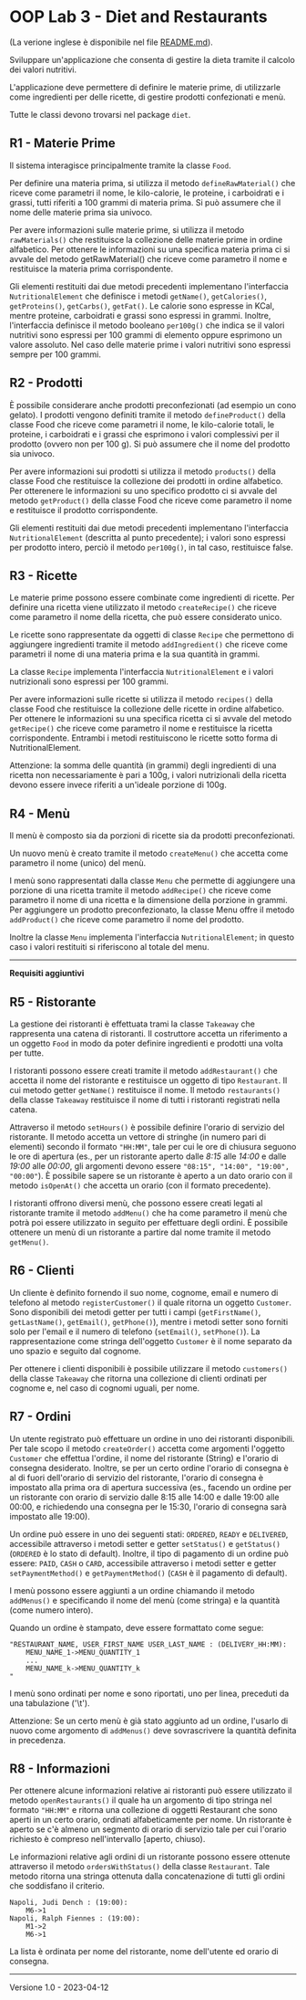 # OOP Lab 3 - Diet and Restaurants

(La verione inglese è disponibile nel file [README.md](README.md)).


Sviluppare un'applicazione che consenta di gestire la dieta tramite il calcolo dei valori nutritivi.

L'applicazione deve permettere di definire le materie prime, di utilizzarle come ingredienti per delle ricette, di gestire prodotti confezionati e menù.

Tutte le classi devono trovarsi nel package `diet`.


## R1 - Materie Prime

Il sistema interagisce principalmente tramite la classe `Food`.

Per definire una materia prima, si utilizza il metodo `defineRawMaterial()` che riceve come parametri il nome, le kilo-calorie, le proteine, i carboidrati e i grassi, tutti riferiti a 100 grammi di materia prima. Si può assumere che il nome delle materie prima sia univoco.

Per avere informazioni sulle materie prime, si utilizza il metodo `rawMaterials()` che restituisce la collezione delle materie prime in ordine alfabetico. Per ottenere le informazioni su una specifica materia prima ci si avvale del metodo getRawMaterial() che riceve come parametro il nome e restituisce la materia prima corrispondente.

Gli elementi restituiti dai due metodi precedenti implementano l'interfaccia `NutritionalElement` che definisce i metodi `getName()`, `getCalories()`, `getProteins()`, `getCarbs()`, `getFat()`. Le calorie sono espresse in KCal, mentre proteine, carboidrati e grassi sono espressi in grammi. 
Inoltre, l'interfaccia definisce il metodo booleano `per100g()` che indica se il valori nutritivi sono espressi per 100 grammi di elemento oppure esprimono un valore assoluto.
Nel caso delle materie prime i valori nutritivi sono espressi sempre per 100 grammi.


## R2 - Prodotti

È possibile considerare anche prodotti preconfezionati (ad esempio un cono gelato). I prodotti vengono definiti tramite il metodo `defineProduct()` della classe Food che riceve come parametri il nome, le kilo-calorie totali, le proteine, i carboidrati e i grassi che esprimono i valori complessivi per il prodotto (ovvero non per 100 g). Si può assumere che il nome del prodotto sia univoco.

Per avere informazioni sui prodotti si utilizza il metodo `products()` della classe Food che restituisce la collezione dei prodotti in ordine alfabetico. Per otterenere le informazioni su uno specifico prodotto ci si avvale del metodo `getProduct()` della classe Food che riceve come parametro il nome e restituisce il prodotto corrispondente.

Gli elementi restituiti dai due metodi precedenti implementano l'interfaccia `NutritionalElement` (descritta al punto precedente); i valori sono espressi per prodotto intero, perciò il metodo `per100g()`, in tal caso, restituisce false.


## R3 - Ricette

Le materie prime possono essere combinate come ingredienti di ricette. Per definire una ricetta viene utilizzato il metodo `createRecipe()` che riceve come parametro il nome della ricetta, che può essere considerato unico.

Le ricette sono rappresentate da oggetti di classe `Recipe` che permettono di aggiungere ingredienti tramite il metodo `addIngredient()` che riceve come parametri il nome di una materia prima e la sua quantità in grammi.

La classe `Recipe` implementa l'interfaccia `NutritionalElement` e i valori nutrizionali sono espressi per 100 grammi.

Per avere informazioni sulle ricette si utilizza il metodo `recipes()` della classe Food che restituisce la collezione delle ricette in ordine alfabetico. Per ottenere le informazioni su una specifica ricetta ci si avvale del metodo `getRecipe()` che riceve come parametro il nome e restituisce la ricetta corrispondente. Entrambi i metodi restituiscono le ricette sotto forma di NutritionalElement.

Attenzione: la somma delle quantità (in grammi) degli ingredienti di una ricetta non necessariamente è pari a 100g, i valori nutrizionali della ricetta devono essere invece riferiti a un'ideale porzione di 100g.


## R4 - Menù

Il menù è composto sia da porzioni di ricette sia da prodotti preconfezionati.

Un nuovo menù è creato tramite il metodo `createMenu()` che accetta come parametro il nome (unico) del menù.

I menù sono rappresentati dalla classe `Menu` che permette di aggiungere una porzione di una ricetta tramite il metodo `addRecipe()` che riceve come parametro il nome di una ricetta e la dimensione della porzione in grammi. Per aggiungere un prodotto preconfezionato, la classe Menu offre il metodo `addProduct()` che riceve come parametro il nome del prodotto.

Inoltre la classe `Menu` implementa l'interfaccia `NutritionalElement`; in questo caso i valori restituiti si riferiscono al totale del menu.


----
**Requisiti aggiuntivi**

## R5 - Ristorante

La gestione dei ristoranti è effettuata trami la classe `Takeaway` che rappresenta una catena di ristoranti.
Il costruttore accetta un riferimento a un oggetto `Food` in modo da poter definire ingredienti e prodotti una volta per tutte.

I ristoranti possono essere creati tramite il metodo `addRestaurant()` che accetta il nome del ristorante e restituisce un oggetto di tipo `Restaurant`. Il cui metodo getter `getName()` restituisce il nome. Il metodo `restaurants()` della classe `Takeaway` restituisce il nome di tutti i ristoranti registrati nella catena.

Attraverso il metodo `setHours()` è possibile definire l'orario di servizio del ristorante. Il metodo accetta un vettore di stringhe (in numero pari di elementi) secondo il formato `"HH:MM"`, tale per cui le ore di chiusura seguono le ore di apertura (es., per un ristorante aperto dalle *8:15* alle *14:00* e dalle *19:00* alle *00:00*, gli argomenti devono essere `"08:15", "14:00", "19:00", "00:00"`).
È possibile sapere se un ristorante è aperto a un dato orario con il metodo `isOpenAt()` che accetta un orario (con il formato precedente).

I ristoranti offrono diversi menù, che possono essere creati legati al ristorante tramite il metodo `addMenu()` che ha come parametro il menù che potrà poi essere utilizzato in seguito per effettuare degli ordini. È possibile ottenere un menù di un ristorante a partire dal nome tramite il metodo `getMenu()`.


## R6 - Clienti

Un cliente è definito fornendo il suo nome, cognome, email e numero di telefono al metodo `registerCustomer()` il quale ritorna un oggetto `Customer`. Sono disponibili dei metodi getter per tutti i campi (`getFirstName()`, `getLastName()`, `getEmail()`, `getPhone()`), mentre i metodi setter sono forniti solo per l'email e il numero di telefono (`setEmail()`, `setPhone()`). La rappresentazione come stringa dell'oggetto `Customer` è il nome separato da uno spazio e seguito dal cognome.

Per ottenere i clienti disponibili è possibile utilizzare il metodo `customers()` della classe `Takeaway` che ritorna una collezione di clienti ordinati per cognome e, nel caso di cognomi uguali, per nome.


## R7 - Ordini

Un utente registrato può effettuare un ordine in uno dei ristoranti disponibili. Per tale scopo il metodo `createOrder()` accetta come argomenti l'oggetto `Customer` che effettua l'ordine, il nome del ristorante (String) e l'orario di consegna desiderato. Inoltre, se per un certo ordine l'orario di consegna è al di fuori dell'orario di servizio del ristorante, l'orario di consegna è impostato alla prima ora di apertura successiva (es., facendo un ordine per un ristorante con orario di servizio dalle 8:15 alle 14:00 e dalle 19:00 alle 00:00, e richiedendo una consegna per le 15:30, l'orario di consegna sarà impostato alle 19:00).

Un ordine può essere in uno dei seguenti stati: `ORDERED`, `READY` e `DELIVERED`, accessibile attraverso i metodi setter e getter `setStatus()` e `getStatus()` (`ORDERED` è lo stato di default). Inoltre, il tipo di pagamento di un ordine può essere: `PAID`, `CASH` o `CARD`, accessibile attraverso i metodi setter e getter `setPaymentMethod()` e `getPaymentMethod()` (`CASH` è il pagamento di default).

I menù possono essere aggiunti a un ordine chiamando il metodo `addMenus()` e specificando il nome del menù (come stringa) e la quantità (come numero intero).

Quando un ordine è stampato, deve essere formattato come segue:

```
"RESTAURANT_NAME, USER_FIRST_NAME USER_LAST_NAME : (DELIVERY_HH:MM):
	MENU_NAME_1->MENU_QUANTITY_1
	...
	MENU_NAME_k->MENU_QUANTITY_k
"
```

I menù sono ordinati per nome e sono riportati, uno per linea, preceduti da una tabulazione ('\t').

Attenzione: Se un certo menù è già stato aggiunto ad un ordine, l'usarlo di nuovo come argomento di `addMenus()` deve sovrascrivere la quantità definita in precedenza.


## R8 - Informazioni

Per ottenere alcune informazioni relative ai ristoranti può essere utilizzato il metodo `openRestaurants()` il quale ha un argomento di tipo stringa nel formato `"HH:MM"` e ritorna una collezione di oggetti Restaurant che sono aperti in un certo orario, ordinati alfabeticamente per nome. Un ristorante è aperto se c'è almeno un segmento di orario di servizio tale per cui l'orario richiesto è compreso nell'intervallo [aperto, chiuso).

Le informazioni relative agli ordini di un ristorante possono essere ottenute attraverso il metodo `ordersWithStatus()` della classe `Restaurant`. Tale metodo ritorna una stringa ottenuta dalla concatenazione di tutti gli ordini che soddisfano il criterio.

```
Napoli, Judi Dench : (19:00):
	M6->1
Napoli, Ralph Fiennes : (19:00):
	M1->2
	M6->1
```

La lista è ordinata per nome del ristorante, nome dell'utente ed orario di consegna.

---

Versione 1.0 - 2023-04-12

